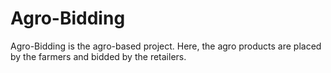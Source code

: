 # Agro-Bidding
Agro-Bidding is the agro-based project. Here, the agro products are placed by the farmers and bidded by the retailers.
